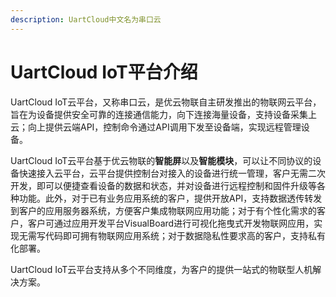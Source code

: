 ```yaml
---
description: UartCloud中文名为串口云
---
```


# UartCloud IoT平台介绍

UartCloud IoT云平台，又称串口云，是优云物联自主研发推出的物联网云平台，旨在为设备提供安全可靠的连接通信能力，向下连接海量设备，支持设备采集上云；向上提供云端API，控制命令通过API调用下发至设备端，实现远程管理设备。

UartCloud IoT云平台基于优云物联的**智能屏**以及**智能模块**，可以让不同协议的设备快速接入云平台，云平台提供控制台对接入的设备进行统一管理，客户无需二次开发，即可以便捷查看设备的数据和状态，并对设备进行远程控制和固件升级等各种功能。此外，对于已有业务应用系统的客户，提供开放API，支持数据透传转发到客户的应用服务器系统，方便客户集成物联网应用功能；对于有个性化需求的客户，客户可通过应用开发平台VisualBoard进行可视化拖曳式开发物联网应用，实现无需写代码即可拥有物联网应用系统；对于数据隐私性要求高的客户，支持私有化部署。

UartCloud IoT云平台支持从多个不同维度，为客户的提供一站式的物联型人机解决方案。

